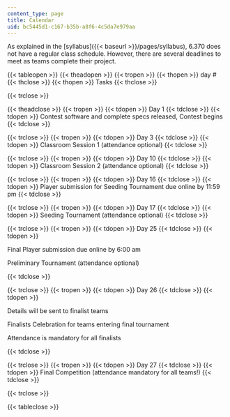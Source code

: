 ```yaml
---
content_type: page
title: Calendar
uid: bc5445d1-c167-b35b-a8f6-4c5da7e979aa
---
```


As explained in the [syllabus]({{< baseurl >}}/pages/syllabus), 6.370 does not have a regular class schedule. However, there are several deadlines to meet as teams complete their project.

{{< tableopen >}}
{{< theadopen >}}
{{< tropen >}}
{{< thopen >}}
day # 
{{< thclose >}}
{{< thopen >}}
Tasks
{{< thclose >}}

{{< trclose >}}

{{< theadclose >}}
{{< tropen >}}
{{< tdopen >}}
Day 1
{{< tdclose >}}
{{< tdopen >}}
Contest software and complete specs released, Contest begins
{{< tdclose >}}

{{< trclose >}}
{{< tropen >}}
{{< tdopen >}}
Day 3
{{< tdclose >}}
{{< tdopen >}}
Classroom Session 1 (attendance optional)
{{< tdclose >}}

{{< trclose >}}
{{< tropen >}}
{{< tdopen >}}
Day 10
{{< tdclose >}}
{{< tdopen >}}
Classroom Session 2 (attendance optional)
{{< tdclose >}}

{{< trclose >}}
{{< tropen >}}
{{< tdopen >}}
Day 16
{{< tdclose >}}
{{< tdopen >}}
Player submission for Seeding Tournament due online by 11:59 pm
{{< tdclose >}}

{{< trclose >}}
{{< tropen >}}
{{< tdopen >}}
Day 17
{{< tdclose >}}
{{< tdopen >}}
Seeding Tournament (attendance optional)
{{< tdclose >}}

{{< trclose >}}
{{< tropen >}}
{{< tdopen >}}
Day 25
{{< tdclose >}}
{{< tdopen >}}


Final Player submission due online by 6:00 am

Preliminary Tournament (attendance optional)


{{< tdclose >}}

{{< trclose >}}
{{< tropen >}}
{{< tdopen >}}
Day 26
{{< tdclose >}}
{{< tdopen >}}


Details will be sent to finalist teams

Finalists Celebration for teams entering final tournament

Attendance is mandatory for all finalists


{{< tdclose >}}

{{< trclose >}}
{{< tropen >}}
{{< tdopen >}}
Day 27
{{< tdclose >}}
{{< tdopen >}}
Final Competition (attendance mandatory for all teams!)
{{< tdclose >}}

{{< trclose >}}

{{< tableclose >}}